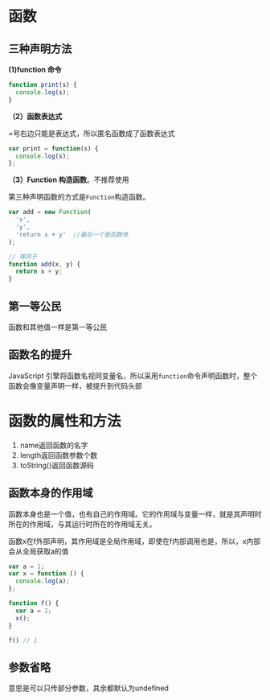 # 函数

## 三种声明方法

**(1)function 命令**

```javascript
function print(s) {
  console.log(s);
}
```

**（2）函数表达式**

=号右边只能是表达式，所以匿名函数成了函数表达式

```javascript
var print = function(s) {
  console.log(s);
};
```

**（3）Function 构造函数**。不推荐使用

第三种声明函数的方式是`Function`构造函数。

```javascript
var add = new Function(
  'x',
  'y',
  'return x + y'  //最后一个是函数体
);

// 等同于
function add(x, y) {
  return x + y;
}
```

## 第一等公民

函数和其他值一样是第一等公民

## 函数名的提升

JavaScript 引擎将函数名视同变量名，所以采用`function`命令声明函数时，整个函数会像变量声明一样，被提升到代码头部

# 函数的属性和方法

1. name返回函数的名字
2. length返回函数参数个数
3. toString()返回函数源码

## 函数本身的作用域

函数本身也是一个值，也有自己的作用域。它的作用域与变量一样，就是其声明时所在的作用域，与其运行时所在的作用域无关。

函数x在f外部声明，其作用域是全局作用域，即使在f内部调用也是，所以，x内部会从全局获取a的值

```javascript
var a = 1;
var x = function () {
  console.log(a);
};

function f() {
  var a = 2;
  x();
}

f() // 1
```

## 参数省略

意思是可以只传部分参数，其余都默认为undefined
